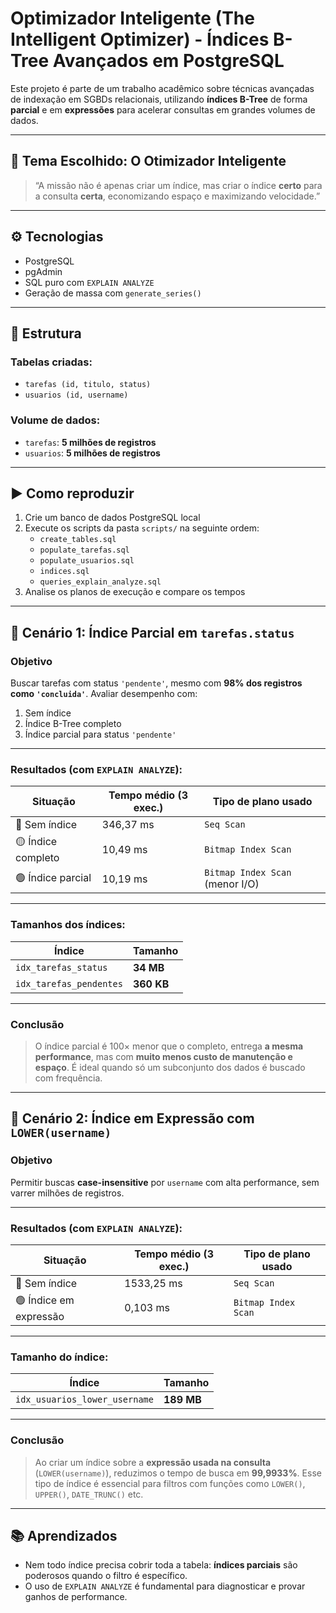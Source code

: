 # Optimizador Inteligente (The Intelligent Optimizer) - Índices B-Tree Avançados em PostgreSQL

Este projeto é parte de um trabalho acadêmico sobre técnicas avançadas de indexação em SGBDs relacionais, utilizando **índices B-Tree** de forma **parcial** e em **expressões** para acelerar consultas em grandes volumes de dados.

---

## 📌 Tema Escolhido: **O Otimizador Inteligente**

> “A missão não é apenas criar um índice, mas criar o índice **certo** para a consulta **certa**, economizando espaço e maximizando velocidade.”

---

## ⚙️ Tecnologias

- PostgreSQL
- pgAdmin
- SQL puro com `EXPLAIN ANALYZE`
- Geração de massa com `generate_series()`

---

## 📁 Estrutura

### Tabelas criadas:

- `tarefas (id, titulo, status)`
- `usuarios (id, username)`

### Volume de dados:

- `tarefas`: **5 milhões de registros**
- `usuarios`: **5 milhões de registros**

---

## ▶️ Como reproduzir

1. Crie um banco de dados PostgreSQL local
2. Execute os scripts da pasta `scripts/` na seguinte ordem:
   - `create_tables.sql`
   - `populate_tarefas.sql`
   - `populate_usuarios.sql`
   - `indices.sql`
   - `queries_explain_analyze.sql`
3. Analise os planos de execução e compare os tempos

---

## 🧪 Cenário 1: Índice Parcial em `tarefas.status`

### Objetivo

Buscar tarefas com status `'pendente'`, mesmo com **98% dos registros como `'concluida'`**. Avaliar desempenho com:

1. Sem índice
2. Índice B-Tree completo
3. Índice parcial para status `'pendente'`

---

### Resultados (com `EXPLAIN ANALYZE`):

| Situação           | Tempo médio (3 exec.) | Tipo de plano usado             |
| ------------------ | --------------------- | ------------------------------- |
| 🔴 Sem índice      | 346,37 ms             | `Seq Scan`                      |
| 🟡 Índice completo | 10,49 ms              | `Bitmap Index Scan`             |
| 🟢 Índice parcial  | 10,19 ms              | `Bitmap Index Scan` (menor I/O) |

---

### Tamanhos dos índices:

| Índice                  | Tamanho    |
| ----------------------- | ---------- |
| `idx_tarefas_status`    | **34 MB**  |
| `idx_tarefas_pendentes` | **360 KB** |

---

### Conclusão

> O índice parcial é 100× menor que o completo, entrega **a mesma performance**, mas com **muito menos custo de manutenção e espaço**. É ideal quando só um subconjunto dos dados é buscado com frequência.

---

## 🧪 Cenário 2: Índice em Expressão com `LOWER(username)`

### Objetivo

Permitir buscas **case-insensitive** por `username` com alta performance, sem varrer milhões de registros.

---

### Resultados (com `EXPLAIN ANALYZE`):

| Situação               | Tempo médio (3 exec.) | Tipo de plano usado |
| ---------------------- | --------------------- | ------------------- |
| 🔴 Sem índice          | 1533,25 ms            | `Seq Scan`          |
| 🟢 Índice em expressão | 0,103 ms              | `Bitmap Index Scan` |

---

### Tamanho do índice:

| Índice                        | Tamanho    |
| ----------------------------- | ---------- |
| `idx_usuarios_lower_username` | **189 MB** |

---

### Conclusão

> Ao criar um índice sobre a **expressão usada na consulta** (`LOWER(username)`), reduzimos o tempo de busca em **99,9933%**. Esse tipo de índice é essencial para filtros com funções como `LOWER()`, `UPPER()`, `DATE_TRUNC()` etc.

---

## 📚 Aprendizados

- Nem todo índice precisa cobrir toda a tabela: **índices parciais** são poderosos quando o filtro é específico.
- O uso de `EXPLAIN ANALYZE` é fundamental para diagnosticar e provar ganhos de performance.

